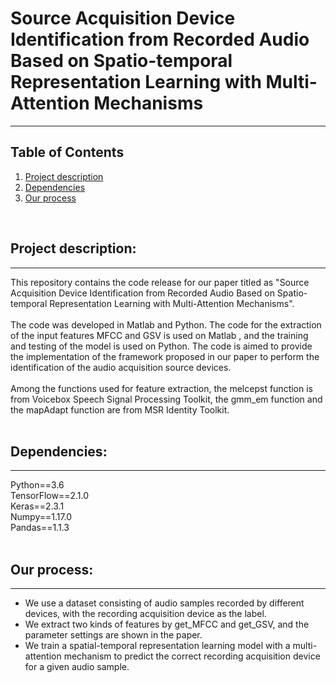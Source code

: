 # Source Acquisition Device Identification from Recorded Audio Based on Spatio-temporal Representation Learning with Multi-Attention Mechanisms

___

## Table of Contents
1. [Project description](#description)
2. [Dependencies](#dependencies)
3. [Our process](#process)
<br>


## <h2 id="description"> Project description:</h2>
---
This repository contains the code release for our paper titled as "Source Acquisition Device Identification from Recorded Audio Based on Spatio-temporal Representation Learning with Multi-Attention Mechanisms".  
<br>
The code was developed in Matlab and Python. The code for the extraction of the input features MFCC and GSV is used on Matlab , and the training and testing of the model is used on Python. The code is aimed to provide the implementation of the framework proposed in our paper to perform the identification of the audio acquisition source devices.  
<br>
Among the functions used for feature extraction, the melcepst function is from Voicebox Speech Signal Processing Toolkit, the gmm_em function and the mapAdapt function are from MSR Identity Toolkit.  
<br>


## <h2 id="dependencies"> Dependencies:</h2>
---
Python==3.6  
TensorFlow==2.1.0   
Keras==2.3.1  
Numpy==1.17.0  
Pandas==1.1.3  
<br>

## <h2 id="process"> Our process:</h2>
---
- We use a dataset consisting of audio samples recorded by different devices, with the recording acquisition device as the label.
- We extract two kinds of features by get_MFCC and get_GSV, and the parameter settings are shown in the paper.
- We train a spatial-temporal representation learning model with a multi-attention mechanism to predict the correct recording acquisition device for a given audio sample.




